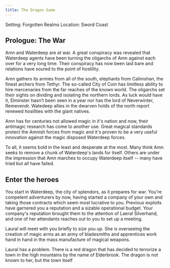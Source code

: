 ```yaml
---
title: The Dragon Game
---
```


Setting: Forgotten Realms
Location: Sword Coast

## Prologue: The War

Amn and Waterdeep are at war. A great conspiracy was revealed that Waterdeep agents have been turning the oligarchs of Amn against each over for a very long time. Their conspiracy has now been laid bare and relations have soured to the point of hostility. 

Amn gathers its armies from all of the south, elephants from Calimshan, the finest archers from Tethyr. The so-called City of Coin has limitless ability to hire mercenaries from the far reaches of the known world. The oligarchs set their sights on dividing and isolating the northern lords. As luck would have it, Elminster hasn't been seen in a year nor has the lord of Neverwinter, Remevendr. Watedeep allies in the dwarven holds of the north report renewed hosilities with the giant natives. 

Amn has for centuries not allowed magic in it's nation and now, their antimagic research has come to another use. Great magical standards protect the Amnish forces from magic and it's proven to be a very useful innovation against the magic disposed Waterdeep forces.

To all, it seems bold in the least and desperate at the most. Many think Amn seeks to remove a chunk of Waterdeep's lands for itself. Others are under the impression that Amn marches to occupy Waterdeep itself -- many have tried but all have failed. 

## Enter the heroes

You start in Waterdeep, the city of splendors, as it prepares for war. You're competent adventurers by now, having started a company of your own and taking those contracts which seem most lucrative to you. Previous exploits have garnered you a reputation and a sizable operational budget. Your company's reputation brought them to the attention of Laeral Silverhand, and one of her attendants reaches out to you to set up a meeting. 

Laural will meet with you briefly to size you up. She is overseeing the creation of magic arms as an army of bladesmiths and apprentices work hand in hand in the mass manufacture of magical weapons. 

Laural has a problem. There is a red dragon that has decided to terrorize a town in the high mountains by the name of Elderbrook. The dragon is not known to her, but the town itself 